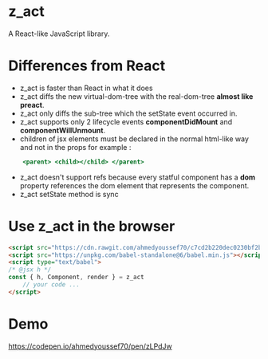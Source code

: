 # z_act
A React-like JavaScript library.

# Differences from React
- z_act is faster than React in what it does
- z_act diffs the new virtual-dom-tree with the real-dom-tree **almost like preact**.
- z_act only diffs the sub-tree which the setState event occurred in.
- z_act supports only 2 lifecycle events **componentDidMount** and **componentWillUnmount**.
- children of jsx elements must be declared in the normal html-like way and not in the props for example :
```jsx
    <parent> <child></child> </parent>
```
- z_act doesn't support refs because every statful component has a **dom** property references the dom element that represents the component.
- z_act setState method is sync

# Use z_act in the browser
```html
<script src="https://cdn.rawgit.com/ahmedyoussef70/c7cd2b220dec0230bf2bfc094d2a9e8d/raw/2f069e676a1198a51c332ef1168c07c93286abe7/z_act.min.js"></script>
<script src="https://unpkg.com/babel-standalone@6/babel.min.js"></script>
<script type="text/babel">
/* @jsx h */
const { h, Component, render } = z_act
    // your code ...
</script>
```

# Demo
https://codepen.io/ahmedyoussef70/pen/zLPdJw
